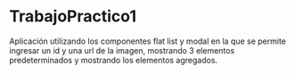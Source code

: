 # TrabajoPractico1

Aplicación utilizando los componentes flat list y modal en la que se permite ingresar un id y una url de la imagen, mostrando 3 elementos predeterminados y mostrando los elementos agregados.
